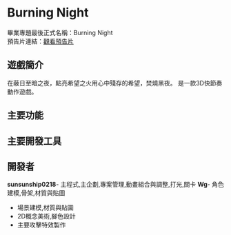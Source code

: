 # Burning Night 

畢業專題最後正式名稱：Burning Night  
預告片連結：[觀看預告片](https://youtu.be/RZSAlYSrwRk?si=sYPP82SLPman-fMR)

##  遊戲簡介
在蔽日至暗之夜，點亮希望之火用心中殘存的希望，焚燒黑夜。
是一款3D快節奏動作遊戲。
## 主要功能

## 主要開發工具

##  開發者
**sunsunship0218**- 主程式,主企劃,專案管理,動畫組合與調整,打光,關卡
**Wg**- 角色建模,骨架,材質與貼圖
- 場景建模,材質與貼圖
- 2D概念美術,腳色設計
- 主要攻擊特效製作


